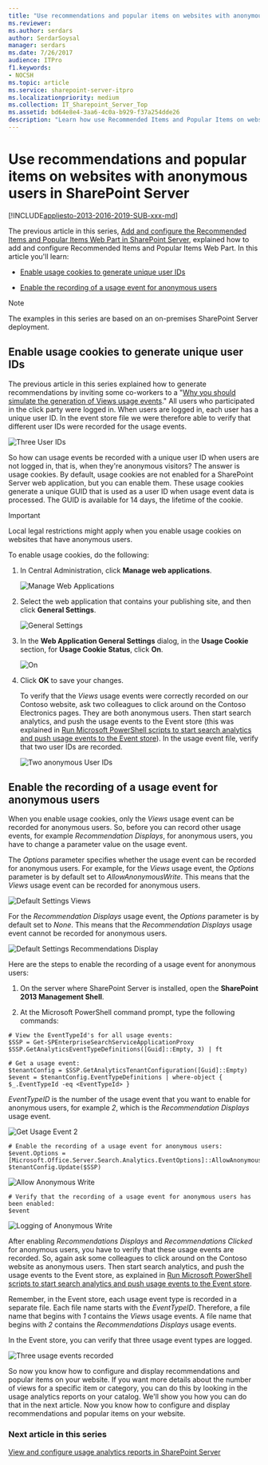 ```yaml
---
title: "Use recommendations and popular items on websites with anonymous users in SharePoint Server"
ms.reviewer: 
ms.author: serdars
author: SerdarSoysal
manager: serdars
ms.date: 7/26/2017
audience: ITPro
f1.keywords:
- NOCSH
ms.topic: article
ms.service: sharepoint-server-itpro
ms.localizationpriority: medium
ms.collection: IT_Sharepoint_Server_Top
ms.assetid: bd64e8e4-3aa6-4c0a-b929-f37a254dde26
description: "Learn how use Recommended Items and Popular Items on websites with anonymous users in SharePoint Server."
---
```


# Use recommendations and popular items on websites with anonymous users in SharePoint Server

[!INCLUDE[appliesto-2013-2016-2019-SUB-xxx-md](../includes/appliesto-2013-2016-2019-SUB-xxx-md.md)]
  
The previous article in this series, [Add and configure the Recommended Items and Popular Items Web Part in SharePoint Server](add-and-configure-the-recommended-items-and-popular-items-web-part.md), explained how to add and configure Recommended Items and Popular Items Web Part. In this article you'll learn:
  
- [Enable usage cookies to generate unique user IDs](use-recommendations-and-popular-items-on-websites-with-anonymous-users.md#BKMK_EnableUsageCookiestoGenerateUniqueUserIDs)
    
- [Enable the recording of a usage event for anonymous users](use-recommendations-and-popular-items-on-websites-with-anonymous-users.md#BKMK_EnabletheRecordingofaUsageEventforAnonymousUsers)
    
> [!NOTE]
> The examples in this series are based on an on-premises SharePoint Server deployment. 
  
## Enable usage cookies to generate unique user IDs
<a name="BKMK_EnableUsageCookiestoGenerateUniqueUserIDs"> </a>

The previous article in this series explained how to generate recommendations by inviting some co-workers to a "[Why you should simulate the generation of Views usage events](change-the-content-search-web-part-display-template-and-use-windows-powershell-t.md#BKMK_WhyYouShouldSimulateTheGenerationOfViewsUsageEvents)." All users who participated in the click party were logged in. When users are logged in, each user has a unique user ID. In the event store file we were therefore able to verify that different user IDs were recorded for the usage events.
  
![Three User IDs](../media/OTCSP_ThreeUserIDs.png)
  
So how can usage events be recorded with a unique user ID when users are not logged in, that is, when they're anonymous visitors? The answer is usage cookies. By default, usage cookies are not enabled for a SharePoint Server web application, but you can enable them. These usage cookies generate a unique GUID that is used as a user ID when usage event data is processed. The GUID is available for 14 days, the lifetime of the cookie.
  
> [!IMPORTANT]
> Local legal restrictions might apply when you enable usage cookies on websites that have anonymous users. 
  
To enable usage cookies, do the following:
  
1. In Central Administration, click **Manage web applications**. 
    
     ![Manage Web Applications](../media/OTCSP_ManageWebApplications.png)
  
2. Select the web application that contains your publishing site, and then click **General Settings**. 
    
     ![General Settings](../media/OTCSP_GeneralSettings.png)
  
3. In the **Web Application General Settings** dialog, in the **Usage Cookie** section, for **Usage Cookie Status**, click **On**. 
    
     ![On](../media/OTCSP_On.png)
  
4. Click **OK** to save your changes. 
    
    To verify that the  *Views*  usage events were correctly recorded on our Contoso website, ask two colleagues to click around on the Contoso Electronics pages. They are both anonymous users. Then start search analytics, and push the usage events to the Event store (this was explained in [Run Microsoft PowerShell scripts to start search analytics and push usage events to the Event store](change-the-content-search-web-part-display-template-and-use-windows-powershell-t.md#BKMK_RunWindowsPowerShellToStartSearchAnalyticsAndPushUsageEventsToTheEventStore)). In the usage event file, verify that two user IDs are recorded.
    
     ![Two anonymous User IDs](../media/OTCSP_TwoAnonymousUserIDs.png)
  
## Enable the recording of a usage event for anonymous users
<a name="BKMK_EnabletheRecordingofaUsageEventforAnonymousUsers"> </a>

When you enable usage cookies, only the  *Views*  usage event can be recorded for anonymous users. So, before you can record other usage events, for example  *Recommendation Displays*, for anonymous users, you have to change a parameter value on the usage event. 
  
The  *Options*  parameter specifies whether the usage event can be recorded for anonymous users. For example, for the  *Views*  usage event, the  *Options*  parameter is by default set to  *AllowAnonymousWrite*. This means that the  *Views*  usage event can be recorded for anonymous users. 
  
![Default Settings Views](../media/OTCSP_DefaultSettingsViews.png)
  
For the  *Recommendation Displays*  usage event, the  *Options*  parameter is by default set to  *None*. This means that the  *Recommendation Displays*  usage event cannot be recorded for anonymous users. 
  
![Default Settings Recommendations Display](../media/OTCSP_DefaultSettingsRecsDisp.png)
  
Here are the steps to enable the recording of a usage event for anonymous users:
  
1. On the server where SharePoint Server is installed, open the **SharePoint 2013 Management Shell**. 
    
2. At the Microsoft PowerShell command prompt, type the following commands:
    
  ```
  # View the EventTypeId's for all usage events:
  $SSP = Get-SPEnterpriseSearchServiceApplicationProxy
  $SSP.GetAnalyticsEventTypeDefinitions([Guid]::Empty, 3) | ft
  ```

  ```
  # Get a usage event:
  $tenantConfig = $SSP.GetAnalyticsTenantConfiguration([Guid]::Empty)
  $event = $tenantConfig.EventTypeDefinitions | where-object { $_.EventTypeId -eq <EventTypeId> }
  ```

*EventTypeID* is the number of the usage event that you want to enable for anonymous users, for example *2*, which is the *Recommendation Displays* usage event. 

   ![Get Usage Event 2](../media/OTCSP_GetUsageEvent2.png)
  
  ```
  # Enable the recording of a usage event for anonymous users:
  $event.Options = [Microsoft.Office.Server.Search.Analytics.EventOptions]::AllowAnonymousWrite
  $tenantConfig.Update($SSP)
  ```

![Allow Anonymous Write](../media/OTCSP_AllowAnonymousWrite.png)
  
  ```
  # Verify that the recording of a usage event for anonymous users has been enabled:
  $event
  ```

![Logging of Anonymous Write](../media/OTCSP_LoggingOfAnonymousWrite.png)
  
After enabling *Recommendations Displays* and *Recommendations Clicked* for anonymous users, you have to verify that these usage events are recorded. So, again ask some colleagues to click around on the Contoso website as anonymous users. Then start search analytics, and push the usage events to the Event store, as explained in [Run Microsoft PowerShell scripts to start search analytics and push usage events to the Event store](change-the-content-search-web-part-display-template-and-use-windows-powershell-t.md#BKMK_RunWindowsPowerShellToStartSearchAnalyticsAndPushUsageEventsToTheEventStore).
   
Remember, in the Event store, each usage event type is recorded in a separate file. Each file name starts with the *EventTypeID*. Therefore, a file name that begins with *1* contains the *Views* usage events. A file name that begins with *2* contains the *Recommendations Displays* usage events. 
    
In the Event store, you can verify that three usage event types are logged.
    
   ![Three usage events recorded](../media/OTCSP_ThreeUsageEventsRecorded.png)
  
So now you know how to configure and display recommendations and popular items on your website. If you want more details about the number of views for a specific item or category, you can do this by looking in the usage analytics reports on your catalog. We'll show you how you can do that in the next article. Now you know how to configure and display recommendations and popular items on your website. 
  
### Next article in this series

[View and configure usage analytics reports in SharePoint Server](view-and-configure-usage-analytics-reports.md)
  

